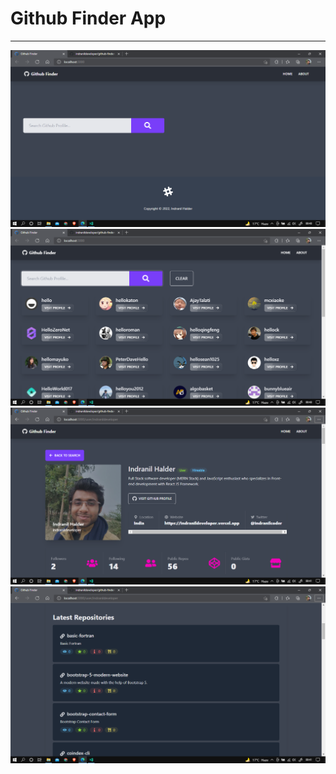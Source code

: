 # Github Finder App

<hr />
<img src="./screenshots/img1.png" alt="screenshot" />
<img src="./screenshots/img2.png" alt="screenshot" />
<img src="./screenshots/img3.png" alt="screenshot" />
<img src="./screenshots/img4.png" alt="screenshot"/>
